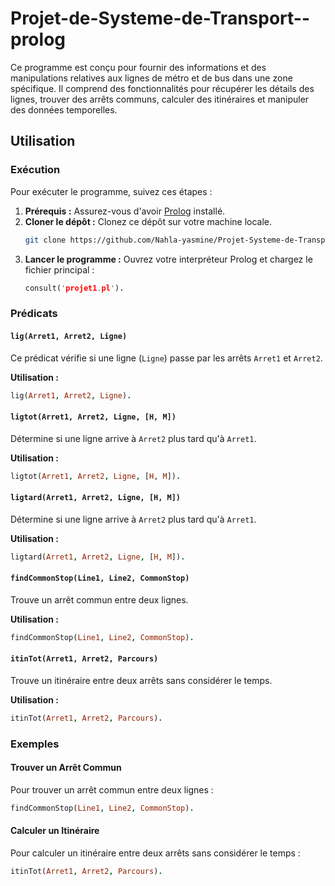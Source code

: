 # Projet-de-Systeme-de-Transport--prolog

Ce programme est conçu pour fournir des informations et des manipulations relatives aux lignes de métro et de bus dans une zone spécifique. Il comprend des fonctionnalités pour récupérer les détails des lignes, trouver des arrêts communs, calculer des itinéraires et manipuler des données temporelles.

## Utilisation

### Exécution

Pour exécuter le programme, suivez ces étapes :

1. **Prérequis :** Assurez-vous d'avoir [Prolog](prolog.org) installé.
2. **Cloner le dépôt :** Clonez ce dépôt sur votre machine locale.
    ```bash
    git clone https://github.com/Nahla-yasmine/Projet-Systeme-de-Transport-prolog
    ```
3. **Lancer le programme :** Ouvrez votre interpréteur Prolog et chargez le fichier principal :
    ```prolog
    consult('projet1.pl').
    ```

### Prédicats

#### `lig(Arret1, Arret2, Ligne)`

Ce prédicat vérifie si une ligne (`Ligne`) passe par les arrêts `Arret1` et `Arret2`.

**Utilisation :**
```prolog
lig(Arret1, Arret2, Ligne).
```

#### `ligtot(Arret1, Arret2, Ligne, [H, M])`

Détermine si une ligne arrive à `Arret2` plus tard qu'à `Arret1`.

**Utilisation :**
```prolog
ligtot(Arret1, Arret2, Ligne, [H, M]).
```

#### `ligtard(Arret1, Arret2, Ligne, [H, M])`

Détermine si une ligne arrive à `Arret2` plus tard qu'à `Arret1`.

**Utilisation :**
```prolog
ligtard(Arret1, Arret2, Ligne, [H, M]).
```

#### `findCommonStop(Line1, Line2, CommonStop)`

Trouve un arrêt commun entre deux lignes.

**Utilisation :**
```prolog
findCommonStop(Line1, Line2, CommonStop).
```

#### `itinTot(Arret1, Arret2, Parcours)`

Trouve un itinéraire entre deux arrêts sans considérer le temps.

**Utilisation :**
```prolog
itinTot(Arret1, Arret2, Parcours).
```

### Exemples

#### Trouver un Arrêt Commun

Pour trouver un arrêt commun entre deux lignes :
```prolog
findCommonStop(Line1, Line2, CommonStop).
```

#### Calculer un Itinéraire

Pour calculer un itinéraire entre deux arrêts sans considérer le temps :
```prolog
itinTot(Arret1, Arret2, Parcours).
```

